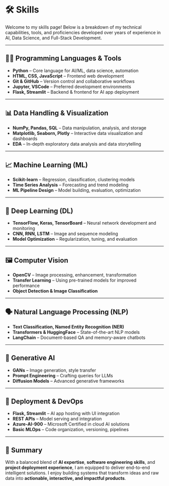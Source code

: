 # 🛠️ Skills

Welcome to my skills page! Below is a breakdown of my technical capabilities, tools, and proficiencies developed over years of experience in AI, Data Science, and Full-Stack Development.

---

## 👨‍💻 Programming Languages & Tools

- **Python** – Core language for AI/ML, data science, automation  
- **HTML, CSS, JavaScript** – Frontend web development  
- **Git & GitHub** – Version control and collaborative workflows  
- **Jupyter, VSCode** – Preferred development environments  
- **Flask, Streamlit** – Backend & frontend for AI app deployment  

---

## 📊 Data Handling & Visualization

- **NumPy, Pandas, SQL** – Data manipulation, analysis, and storage  
- **Matplotlib, Seaborn, Plotly** – Interactive data visualization and dashboards  
- **EDA** – In-depth exploratory data analysis and data storytelling  

---

## 📈 Machine Learning (ML)

- **Scikit-learn** – Regression, classification, clustering models  
- **Time Series Analysis** – Forecasting and trend modeling  
- **ML Pipeline Design** – Model building, evaluation, optimization  

---

## 🧠 Deep Learning (DL)

- **TensorFlow, Keras, TensorBoard** – Neural network development and monitoring  
- **CNN, RNN, LSTM** – Image and sequence modeling  
- **Model Optimization** – Regularization, tuning, and evaluation  

---

## 🖼️ Computer Vision

- **OpenCV** – Image processing, enhancement, transformation  
- **Transfer Learning** – Using pre-trained models for improved performance  
- **Object Detection & Image Classification**  

---

## 🗣️ Natural Language Processing (NLP)

- **Text Classification, Named Entity Recognition (NER)**  
- **Transformers & HuggingFace** – State-of-the-art NLP models  
- **LangChain** – Document-based QA and memory-aware chatbots  

---

## 🎨 Generative AI

- **GANs** – Image generation, style transfer  
- **Prompt Engineering** – Crafting queries for LLMs  
- **Diffusion Models** – Advanced generative frameworks  

---

## 🚀 Deployment & DevOps

- **Flask, Streamlit** – AI app hosting with UI integration  
- **REST APIs** – Model serving and integration  
- **Azure-AI-900** – Microsoft Certified in cloud AI solutions  
- **Basic MLOps** – Code organization, versioning, pipelines  

---

## 📌 Summary

With a balanced blend of **AI expertise**, **software engineering skills**, and **project deployment experience**, I am equipped to deliver end-to-end intelligent solutions. I enjoy building systems that transform ideas and raw data into **actionable, interactive, and impactful products**.

